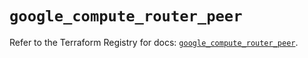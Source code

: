 # `google_compute_router_peer`

Refer to the Terraform Registry for docs: [`google_compute_router_peer`](https://registry.terraform.io/providers/hashicorp/google/6.16.0/docs/resources/compute_router_peer).
